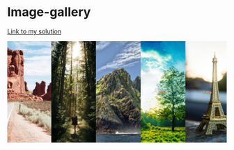 # Image-gallery

[Link to my solution](https://image-gallery-liart.vercel.app/)

![Image Gallery](assets/images/result-img.png)

